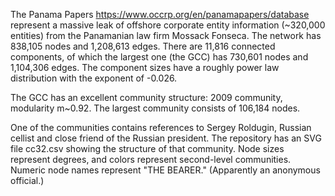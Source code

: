  The Panama Papers https://www.occrp.org/en/panamapapers/database represent a massive leak of offshore corporate entity information (~320,000 entities) 
 from the Panamanian law firm Mossack Fonseca. The network has 838,105 nodes and 1,208,613 edges. 
 There are 11,816 connected components, of which the largest one (the GCC) has 730,601 nodes and 1,104,306 edges. 
 The component sizes have a roughly power law distribution with the exponent of -0.026.

The GCC has an excellent community structure: 2009 community, modularity m~0.92. 
The largest community consists of 106,184 nodes.

One of the communities contains references to Sergey Roldugin, Russian cellist and close friend of the Russian president. 
The repository has an SVG file cc32.csv showing the structure of that community. Node sizes represent degrees, 
and colors represent second-level communities. Numeric node names represent "THE BEARER." (Apparently an anonymous official.)
